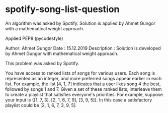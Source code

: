 # spotify-song-list-question
An algorithm was asked by Spotify. Solution is applied by Ahmet Gungor with a mathematical weight approach.

Applied PEP8 (pycodestyle)

Author:       Ahmet Gungor
Date  :       15.12.2019
Description : Solution is developed by Ahmet Gungor with mathematical weight approach.

This problem was asked by Spotify.

You have access to ranked lists of songs for various users.
Each song is represented as an integer, and more preferred songs appear earlier in each list.
For example, the list [4, 1, 7] indicates that a user likes song 4 the best, followed by songs 1 and 7.
Given a set of these ranked lists, interleave them to create a playlist that satisfies everyone's priorities.
For example, suppose your input is {[1, 7, 3], [2, 1, 6, 7, 9], [3, 9, 5]}.
In this case a satisfactory playlist could be [2, 1, 6, 7, 3, 9, 5].
